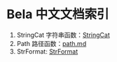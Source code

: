 # Bela 中文文档索引

1.  StringCat 字符串函数：[StringCat](./strcat.md)
2.  Path 路径函数：[path.md](./path.md)
3.  StrFormat: [StrFormat](./strformat.md)
